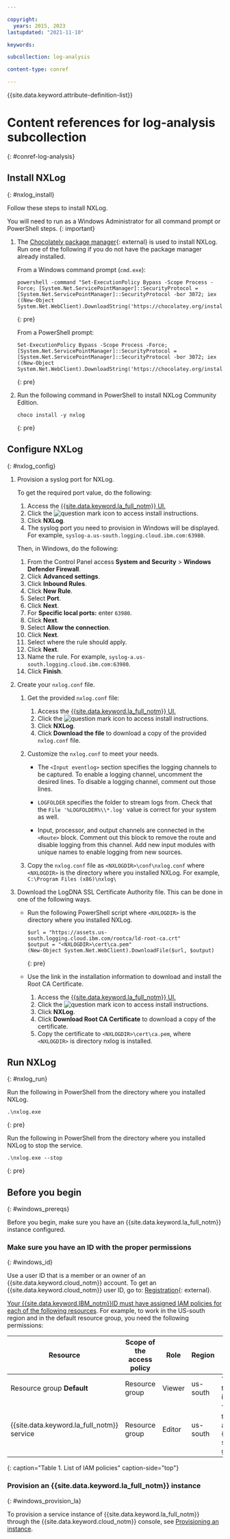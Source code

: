 ```yaml
---

copyright:
  years: 2015, 2023
lastupdated: "2021-11-10"

keywords:

subcollection: log-analysis

content-type: conref

---
```


{{site.data.keyword.attribute-definition-list}}

# Content references for log-analysis subcollection
{: #conref-log-analysis}

<!----------------------------------------------------->

## Install NXLog
{: #nxlog_install}

Follow these steps to install NXLog.

You will need to run as a Windows Administrator for all command prompt or PowerShell steps.
{: important}

1. The [Chocolately package manager](https://chocolatey.org/){: external} is used to install NXLog.  Run one of the following if you do not have the package manager already installed.

    From a Windows command prompt (`cmd.exe`):

    ```text
    powershell -command "Set-ExecutionPolicy Bypass -Scope Process -Force; [System.Net.ServicePointManager]::SecurityProtocol = [System.Net.ServicePointManager]::SecurityProtocol -bor 3072; iex ((New-Object System.Net.WebClient).DownloadString('https://chocolatey.org/install.ps1'))"
    ```
    {: pre}

    From a PowerShell prompt:

    ```text
    Set-ExecutionPolicy Bypass -Scope Process -Force; [System.Net.ServicePointManager]::SecurityProtocol = [System.Net.ServicePointManager]::SecurityProtocol -bor 3072; iex ((New-Object System.Net.WebClient).DownloadString('https://chocolatey.org/install.ps1'))
    ```
    {: pre}


2. Run the following command in PowerShell to install NXLog Community Edition.

    ```text
    choco install -y nxlog
    ```
    {: pre}


## Configure NXLog
{: #nxlog_config}

1. Provision a syslog port for NXLog.

    To get the required port value, do the following:

    1. Access the [{{site.data.keyword.la_full_notm}} UI.](/docs/log-analysis?topic=log-analysis-launch#launch_cloud_ui)
    2. Click the ![question mark icon](../images/question_mark.png "question mark icon") to access install instructions.
    3. Click **NXLog**.
    4. The syslog port you need to provision in Windows will be displayed.  For example, `syslog-a.us-south.logging.cloud.ibm.com:63980`.

    Then, in Windows, do the following:

    1. From the Control Panel access **System and Security** > **Windows Defender Firewall**.
    2. Click **Advanced settings**.
    3. Click **Inbound Rules**.
    4. Click **New Rule**.
    5. Select **Port**.
    6. Click **Next**.
    7. For **Specific local ports:** enter `63980`.
    8. Click **Next**.
    9. Select **Allow the connection**.
    10. Click **Next**.
    11. Select where the rule should apply.
    12. Click **Next**.
    13. Name the rule.  For example, `syslog-a.us-south.logging.cloud.ibm.com:63980`.
    14. Click **Finish**.

2. Create your `nxlog.conf` file.

    1. Get the provided `nxlog.conf` file:

        1. Access the [{{site.data.keyword.la_full_notm}} UI.](/docs/log-analysis?topic=log-analysis-launch#launch_cloud_ui)
        2. Click the ![question mark icon](../images/question_mark.png "question mark icon") to access install instructions.
        3. Click **NXLog**.
        4. Click **Download the file** to download a copy of the provided `nxlog.conf` file.

    2. Customize the `nxlog.conf` to meet your needs.

       * The `<Input eventlog>` section specifies the logging channels to be captured.  To enable a logging channel, uncomment the desired lines.  To disable a logging channel, comment out those lines.

       * `LOGFOLDER` specifies the folder to stream logs from.  Check that the `File '%LOGFOLDER%\\*.log'` value is correct for your system as well.

       * Input, processor, and output channels are connected in the `<Route>` block.  Comment out this block to remove the route and disable logging from this channel.  Add new input modules with unique names to enable logging from new sources.

    3. Copy the `nxlog.conf` file as `<NXLOGDIR>\conf\nxlog.conf` where `<NXLOGDIR>` is the directory where you installed NXLog.  For example, `C:\Program Files (x86)\nxlog\`

3. Download the LogDNA SSL Certificate Authority file.  This can be done in one of the following ways.

   * Run the following PowerShell script where `<NXLOGDIR>` is the directory where you installed NXLog.

      ```text
      $url = "https://assets.us-south.logging.cloud.ibm.com/rootca/ld-root-ca.crt"
      $output = "<NXLOGDIR>\cert\ca.pem"
      (New-Object System.Net.WebClient).DownloadFile($url, $output)
      ```
      {: pre}

   * Use the link in the installation information to download and install the Root CA Certificate.

        1. Access the [{{site.data.keyword.la_full_notm}} UI.](/docs/log-analysis?topic=log-analysis-launch#launch_cloud_ui)
        2. Click the ![question mark icon](../images/question_mark.png "question mark icon") to access install instructions.
        3. Click **NXLog**.
        4. Click **Download Root CA Certificate** to download a copy of the certificate.
        5. Copy the certificate to `<NXLOGDIR>\cert\ca.pem`, where `<NXLOGDIR>` is directory nxlog is installed.

<!----------------------------------------------------->

## Run NXLog
{: #nxlog_run}

Run the following in PowerShell from the directory where you installed NXLog.

```text
.\nxlog.exe
```
{: pre}

Run the following in PowerShell from the directory where you installed NXLog to stop the service.

```text
.\nxlog.exe --stop
```
{: pre}

<!----------------------------------------------------->

## Before you begin
{: #windows_prereqs}

Before you begin, make sure you have an {{site.data.keyword.la_full_notm}} instance configured.

### Make sure you have an ID with the proper permissions
{: #windows_id}

Use a user ID that is a member or an owner of an {{site.data.keyword.cloud_notm}} account. To get an {{site.data.keyword.cloud_notm}} user ID, go to: [Registration](https://cloud.ibm.com/login){: external}.

[Your {{site.data.keyword.IBM_notm}}ID must have assigned IAM policies for each of the following resources](/docs/log-analysis?topic=log-analysis-work_iam). For example, to work in the US-south region and in the default resource group, you need the following permissions:

| Resource                             | Scope of the access policy | Role    | Region    | Information                  |
|--------------------------------------|----------------------------|---------|-----------|------------------------------|
| Resource group **Default**           |  Resource group            | Viewer  | us-south  | This policy is required to allow the user to see service instances in the Default resource group.    |
| {{site.data.keyword.la_full_notm}} service |  Resource group      | Editor  | us-south  | This policy is required to allow the user to provision and administer the {{site.data.keyword.la_full_notm}} service in the Default resource group.   |
{: caption="Table 1. List of IAM policies" caption-side="top"}

### Provision an {{site.data.keyword.la_full_notm}} instance
{: #windows_provision_la}

To provision a service instance of {{site.data.keyword.la_full_notm}} through the {{site.data.keyword.cloud_notm}} console, see [Provisioning an instance](/docs/log-analysis?topic=log-analysis-provision).
